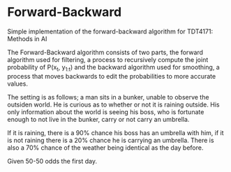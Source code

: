 # Forward-Backward
Simple implementation of the forward-backward algorithm for TDT4171: Methods in AI

The Forward-Backward algorithm consists of two parts, the forward algorithm used for filtering, a process to recursively compute the joint probability of P(x<sub>t</sub>, y<sub>1:t</sub>) and
the backward algorithm used for smoothing, a process that moves backwards to edit the probabilities to more accurate values.

The setting is as follows; a man sits in a bunker, unable to observe the outsiden world. He is curious as to whether or not it is raining outside.
His only information about the world is seeing his boss, who is fortunate enough to not live in  the bunker, carry or not carry an umbrella.

If it is raining, there is a 90% chance his boss has an umbrella with him, if it is not raining there is a 20% chance he is carrying an umbrella. There is also a 70% chance of the weather being identical as the day before.

Given 50-50 odds the first day.


